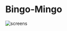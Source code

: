 # Bingo-Mingo

![screens](https://cloud.githubusercontent.com/assets/13374215/23013744/d32e88e4-f490-11e6-93a6-2874fe85b072.png)
